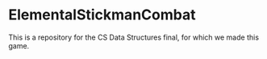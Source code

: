 # ElementalStickmanCombat
This is a repository for the CS Data Structures final, for which we made this game.
